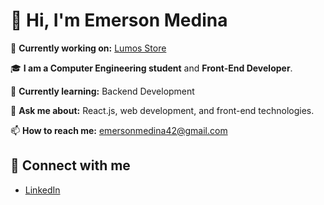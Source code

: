 # 👋 Hi, I'm Emerson Medina

🔭 **Currently working on:** [Lumos Store](link-to-your-project)

🎓 **I am a Computer Engineering student** and **Front-End Developer**.

🌱 **Currently learning:** Backend Development

💬 **Ask me about:** React.js, web development, and front-end technologies.

📫 **How to reach me:** [emersonmedina42@gmail.com](mailto:emersonmedina42@gmail.com)

## 🔗 Connect with me
- [LinkedIn](https://www.linkedin.com/in/emersonmed/)
